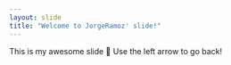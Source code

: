 ```yaml
---
layout: slide
title: "Welcome to JorgeRamoz' slide!"
---
```

This is my awesome slide :tada:
Use the left arrow to go back!
